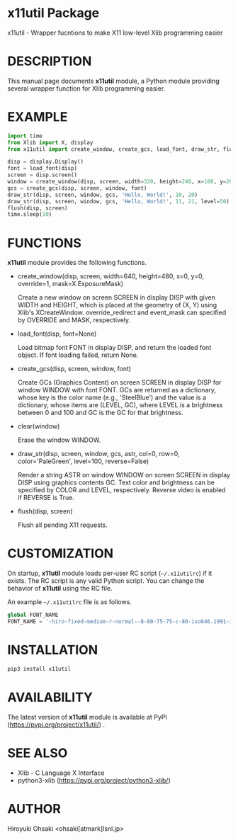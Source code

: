 # x11util Package

x11util - Wrapper fucntions to make X11 low-level Xlib programming easier

# DESCRIPTION

This manual page documents **x11util** module, a Python module providing
several wrapper function for Xlib programming easier.

# EXAMPLE

```python
import time
from Xlib import X, display
from x11util import create_window, create_gcs, load_font, draw_str, flush

disp = display.Display()
font = load_font(disp)
screen = disp.screen()
window = create_window(disp, screen, width=320, height=240, x=100, y=200)
gcs = create_gcs(disp, screen, window, font)
draw_str(disp, screen, window, gcs, 'Hello, World!', 10, 20)
draw_str(disp, screen, window, gcs, 'Hello, World!', 11, 21, level=50)
flush(disp, screen)
time.sleep(10)
```

# FUNCTIONS

**x11util** module provides the following functions.

- create_window(disp, screen, width=640, height=480, x=0, y=0, override=1, mask=X.ExposureMask)

  Create a new window on screen SCREEN in display DISP with given WIDTH and
  HEIGHT, which is placed at the geometry of (X, Y) using Xlib's
  XCreateWindow.  override_redirect and event_mask can specified by OVERRIDE
  and MASK, respectively.

- load_font(disp, font=None)

  Load bitmap font FONT in display DISP, and return the loaded font object.
  If font loading failed, return None.

- create_gcs(disp, screen, window, font)

  Create GCs (Graphics Content) on screen SCREEN in display DISP for window
  WINDOW with font FONT.  GCs are returned as a dictionary, whose key is the
  color name (e.g., 'SteelBlue') and the value is a dictionary, whose items
  are (LEVEL, GC), where LEVEL is a brightness between 0 and 100 and GC is the
  GC for that brightness.

- clear(window)

  Erase the window WINDOW.

- draw_str(disp, screen, window, gcs, astr, col=0, row=0, color='PaleGreen', level=100, reverse=False)

  Render a string ASTR on window WINDOW on screen SCREEN in display DISP using
  graphics contents GC.  Text color and brightness can be specified by COLOR
  and LEVEL, respectively.  Reverse video is enabled if REVERSE is True.

- flush(disp, screen)

  Flush all pending X11 requests.

# CUSTOMIZATION

On startup, **x11util** module loads per-user RC script (`~/.x11utilrc`) if it
exists.  The RC script is any valid Python script.  You can change the
behavior of **x11util** using the RC file.

An example `~/.x11utilrc` file is as follows.

```python
global FONT_NAME
FONT_NAME = '-hiro-fixed-medium-r-normal--8-80-75-75-c-80-iso646.1991-irv'
```

# INSTALLATION

```python
pip3 install x11util
```

# AVAILABILITY

The latest version of **x11util** module is available at PyPI
(https://pypi.org/project/x11util/) .

# SEE ALSO

- Xlib - C Language X Interface
- python3-xlib (https://pypi.org/project/python3-xlib/)

# AUTHOR

Hiroyuki Ohsaki <ohsaki[atmark]lsnl.jp>
